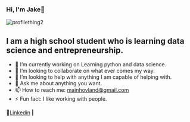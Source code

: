### Hi, I'm Jake👋
![profilething2](https://user-images.githubusercontent.com/78500252/106841857-be8c8480-6657-11eb-90e4-4970415bdd29.png)
## I am a high school student who is learning data science and entrepreneurship.
- 🔭 I’m currently working on Learning python and data science.
- 👯 I’m looking to collaborate on what ever comes my way.
- 🤔 I’m looking to help with anything I am capable of helping with.
- 💬 Ask me about anything you want.
- 📫 How to reach me: mainhovland@gmail.com
- ⚡ Fun fact: I like working with people.

🔗[Linkedin][Linkedin] **|**

[Linkedin]: https://www.linkedin.com/in/jake-hovland-a3384b205/
